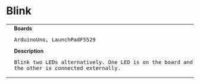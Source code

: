 # Blink
<table><tr>
<td>
<br><img src="Arduino/Blink/Blink-LaunchPadF5529_bb.png" width=320px>
<br><img src="Arduino/Blink/Blink_bb.png" width=320px>
</td>
<td>
<b>Boards</b><p><pre>ArduinoUno, LaunchPadF5529</pre></p>
<b>Description</b><p><pre>Blink two LEDs alternatively. One LED is on the board and
the other is connected externally.
</pre></p>
</td>
</tr></table>

